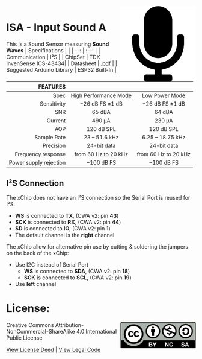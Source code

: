 <img src="assets/ISA.svg" width=200 align="right">

# ISA - Input Sound A
This is a Sound Sensor measuring **Sound Waves** 
| Specifications | |
| --: | :--: |
| Communication | I²S |
| ChipSet | TDK InvenSense ICS-43434|
| Datasheet | [.pdf](https://invensense.tdk.com/wp-content/uploads/2016/02/DS-000069-ICS-43434-v1.2.pdf) |
| Suggested Arduino Library | ESP32 Built-In |


| FEATURES | | |
| --: | :--: | :--: |
| Spec | High Performance Mode | Low Power Mode|
| Sensitivity | −26 dB FS ±1 dB | −26 dB FS ±1 dB | 
| SNR |  65 dBA| 64 dBA | 
| Current| 490 μA | 230 μA | 
| AOP | 120 dB SPL | 120 dB SPL  | 
| Sample Rate| 23 – 51.6 kHz | 6.25 – 18.75 kHz | 
| Precision | 24-bit data| 24-bit data| 
| Frequency response | from 60 Hz to 20 kHz| from 60 Hz to 20 kHz| 
| Power supply rejection|  −100 dB FS| −100 dB FS| 


## I²S Connection
The xChip does not have an I²S connection so the Serial Port is reused for I²S:
- **WS** is connected to **TX**, (CWA v2: pin **43**)
- **SCK** is connected to **RX**, (CWA v2: pin **44**)
- **SD** is connected to **IO**, (CWA v2: pin **1**)
- The default channel is the **right** channel

The xChip allow for alternative pin use by cutting & soldering the jumpers on the back of the xChip:
- Use I2C instead of Serial Port
  - **WS** is connected to **SDA**, (CWA v2: pin **18**)
  - **SCK** is connected to **SCL**, (CWA v2: pin **19**)  
- Use **left** channel

# License: 
<img src="assets/CC-BY-NC-SA.svg" width=200 align="right">
Creative Commons Attribution-NonCommercial-ShareAlike 4.0 International Public License

[View License Deed](https://creativecommons.org/licenses/by-nc-sa/4.0/) | [View Legal Code](https://creativecommons.org/licenses/by-nc-sa/4.0/legalcode)
